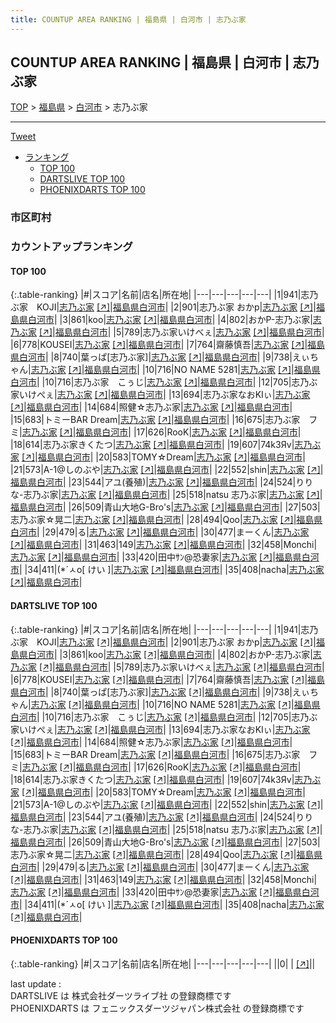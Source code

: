 ```yaml
---
title: COUNTUP AREA RANKING | 福島県 | 白河市 | 志乃ぶ家
---
```

## COUNTUP AREA RANKING | 福島県 | 白河市 | 志乃ぶ家

[TOP](/darts/rank/) > [福島県](/darts/rank/福島県/) > [白河市](/darts/rank/福島県/白河市/) > 志乃ぶ家

___

<a href="https://twitter.com/share?ref_src=twsrc%5Etfw" data-text="COUNTUP AREA RANKING | 福島県白河市志乃ぶ家" class="twitter-share-button" data-hashtags="DARTSLIVE,PHOENIXDARTS,darts,ダーツ" data-show-count="false">Tweet</a>

* [ランキング](#カウントアップランキング)
    * [TOP 100](#top-100)
    * [DARTSLIVE TOP 100](#dartslive-top-100)
    * [PHOENIXDARTS TOP 100](#phoenixdarts-top-100)

### 市区町村

<ul>

</ul>

### カウントアップランキング

#### TOP 100



{:.table-ranking}
|#|スコア|名前|店名|所在地|
|---|---|---|---|---|
|1|941|<span class="rank-name-dl">志乃ぶ家　KOJI</span>|<a href="/darts/rank/shops/0dc1f63c4b1c7c6d0d9b047a20a7ba1e.html">志乃ぶ家</a> <a href="https://search.dartslive.com/jp/shop/0dc1f63c4b1c7c6d0d9b047a20a7ba1e">[↗]</a>|<a href="/darts/rank/福島県/白河市">福島県白河市</a>|
|2|901|<span class="rank-name-dl">志乃ぶ家 おかp</span>|<a href="/darts/rank/shops/0dc1f63c4b1c7c6d0d9b047a20a7ba1e.html">志乃ぶ家</a> <a href="https://search.dartslive.com/jp/shop/0dc1f63c4b1c7c6d0d9b047a20a7ba1e">[↗]</a>|<a href="/darts/rank/福島県/白河市">福島県白河市</a>|
|3|861|<span class="rank-name-dl">koo</span>|<a href="/darts/rank/shops/0dc1f63c4b1c7c6d0d9b047a20a7ba1e.html">志乃ぶ家</a> <a href="https://search.dartslive.com/jp/shop/0dc1f63c4b1c7c6d0d9b047a20a7ba1e">[↗]</a>|<a href="/darts/rank/福島県/白河市">福島県白河市</a>|
|4|802|<span class="rank-name-dl">おかP-志乃ぶ家</span>|<a href="/darts/rank/shops/0dc1f63c4b1c7c6d0d9b047a20a7ba1e.html">志乃ぶ家</a> <a href="https://search.dartslive.com/jp/shop/0dc1f63c4b1c7c6d0d9b047a20a7ba1e">[↗]</a>|<a href="/darts/rank/福島県/白河市">福島県白河市</a>|
|5|789|<span class="rank-name-dl">志乃ぶ家いけべぇ</span>|<a href="/darts/rank/shops/0dc1f63c4b1c7c6d0d9b047a20a7ba1e.html">志乃ぶ家</a> <a href="https://search.dartslive.com/jp/shop/0dc1f63c4b1c7c6d0d9b047a20a7ba1e">[↗]</a>|<a href="/darts/rank/福島県/白河市">福島県白河市</a>|
|6|778|<span class="rank-name-dl">KOUSEI</span>|<a href="/darts/rank/shops/0dc1f63c4b1c7c6d0d9b047a20a7ba1e.html">志乃ぶ家</a> <a href="https://search.dartslive.com/jp/shop/0dc1f63c4b1c7c6d0d9b047a20a7ba1e">[↗]</a>|<a href="/darts/rank/福島県/白河市">福島県白河市</a>|
|7|764|<span class="rank-name-dl">齋藤慎吾</span>|<a href="/darts/rank/shops/0dc1f63c4b1c7c6d0d9b047a20a7ba1e.html">志乃ぶ家</a> <a href="https://search.dartslive.com/jp/shop/0dc1f63c4b1c7c6d0d9b047a20a7ba1e">[↗]</a>|<a href="/darts/rank/福島県/白河市">福島県白河市</a>|
|8|740|<span class="rank-name-dl">葉っぱ[志乃ぶ家]</span>|<a href="/darts/rank/shops/0dc1f63c4b1c7c6d0d9b047a20a7ba1e.html">志乃ぶ家</a> <a href="https://search.dartslive.com/jp/shop/0dc1f63c4b1c7c6d0d9b047a20a7ba1e">[↗]</a>|<a href="/darts/rank/福島県/白河市">福島県白河市</a>|
|9|738|<span class="rank-name-dl">えぃちゃん</span>|<a href="/darts/rank/shops/0dc1f63c4b1c7c6d0d9b047a20a7ba1e.html">志乃ぶ家</a> <a href="https://search.dartslive.com/jp/shop/0dc1f63c4b1c7c6d0d9b047a20a7ba1e">[↗]</a>|<a href="/darts/rank/福島県/白河市">福島県白河市</a>|
|10|716|<span class="rank-name-dl">NO NAME 5281</span>|<a href="/darts/rank/shops/0dc1f63c4b1c7c6d0d9b047a20a7ba1e.html">志乃ぶ家</a> <a href="https://search.dartslive.com/jp/shop/0dc1f63c4b1c7c6d0d9b047a20a7ba1e">[↗]</a>|<a href="/darts/rank/福島県/白河市">福島県白河市</a>|
|10|716|<span class="rank-name-dl">志乃ぶ家　こぅじ</span>|<a href="/darts/rank/shops/0dc1f63c4b1c7c6d0d9b047a20a7ba1e.html">志乃ぶ家</a> <a href="https://search.dartslive.com/jp/shop/0dc1f63c4b1c7c6d0d9b047a20a7ba1e">[↗]</a>|<a href="/darts/rank/福島県/白河市">福島県白河市</a>|
|12|705|<span class="rank-name-dl">志乃ぶ家いけぺぇ</span>|<a href="/darts/rank/shops/0dc1f63c4b1c7c6d0d9b047a20a7ba1e.html">志乃ぶ家</a> <a href="https://search.dartslive.com/jp/shop/0dc1f63c4b1c7c6d0d9b047a20a7ba1e">[↗]</a>|<a href="/darts/rank/福島県/白河市">福島県白河市</a>|
|13|694|<span class="rank-name-dl">志乃ぶ家なおKIぃ</span>|<a href="/darts/rank/shops/0dc1f63c4b1c7c6d0d9b047a20a7ba1e.html">志乃ぶ家</a> <a href="https://search.dartslive.com/jp/shop/0dc1f63c4b1c7c6d0d9b047a20a7ba1e">[↗]</a>|<a href="/darts/rank/福島県/白河市">福島県白河市</a>|
|14|684|<span class="rank-name-dl">照健☆志乃ぶ家</span>|<a href="/darts/rank/shops/0dc1f63c4b1c7c6d0d9b047a20a7ba1e.html">志乃ぶ家</a> <a href="https://search.dartslive.com/jp/shop/0dc1f63c4b1c7c6d0d9b047a20a7ba1e">[↗]</a>|<a href="/darts/rank/福島県/白河市">福島県白河市</a>|
|15|683|<span class="rank-name-dl">トミーBAR Dream</span>|<a href="/darts/rank/shops/0dc1f63c4b1c7c6d0d9b047a20a7ba1e.html">志乃ぶ家</a> <a href="https://search.dartslive.com/jp/shop/0dc1f63c4b1c7c6d0d9b047a20a7ba1e">[↗]</a>|<a href="/darts/rank/福島県/白河市">福島県白河市</a>|
|16|675|<span class="rank-name-dl">志乃ぶ家　フミ</span>|<a href="/darts/rank/shops/0dc1f63c4b1c7c6d0d9b047a20a7ba1e.html">志乃ぶ家</a> <a href="https://search.dartslive.com/jp/shop/0dc1f63c4b1c7c6d0d9b047a20a7ba1e">[↗]</a>|<a href="/darts/rank/福島県/白河市">福島県白河市</a>|
|17|626|<span class="rank-name-dl">RooK</span>|<a href="/darts/rank/shops/0dc1f63c4b1c7c6d0d9b047a20a7ba1e.html">志乃ぶ家</a> <a href="https://search.dartslive.com/jp/shop/0dc1f63c4b1c7c6d0d9b047a20a7ba1e">[↗]</a>|<a href="/darts/rank/福島県/白河市">福島県白河市</a>|
|18|614|<span class="rank-name-dl">志乃ぶ家きくたつ</span>|<a href="/darts/rank/shops/0dc1f63c4b1c7c6d0d9b047a20a7ba1e.html">志乃ぶ家</a> <a href="https://search.dartslive.com/jp/shop/0dc1f63c4b1c7c6d0d9b047a20a7ba1e">[↗]</a>|<a href="/darts/rank/福島県/白河市">福島県白河市</a>|
|19|607|<span class="rank-name-dl">74k3Яv</span>|<a href="/darts/rank/shops/0dc1f63c4b1c7c6d0d9b047a20a7ba1e.html">志乃ぶ家</a> <a href="https://search.dartslive.com/jp/shop/0dc1f63c4b1c7c6d0d9b047a20a7ba1e">[↗]</a>|<a href="/darts/rank/福島県/白河市">福島県白河市</a>|
|20|583|<span class="rank-name-dl">TOMY☆Dream</span>|<a href="/darts/rank/shops/0dc1f63c4b1c7c6d0d9b047a20a7ba1e.html">志乃ぶ家</a> <a href="https://search.dartslive.com/jp/shop/0dc1f63c4b1c7c6d0d9b047a20a7ba1e">[↗]</a>|<a href="/darts/rank/福島県/白河市">福島県白河市</a>|
|21|573|<span class="rank-name-dl">A-1@しのぶや</span>|<a href="/darts/rank/shops/0dc1f63c4b1c7c6d0d9b047a20a7ba1e.html">志乃ぶ家</a> <a href="https://search.dartslive.com/jp/shop/0dc1f63c4b1c7c6d0d9b047a20a7ba1e">[↗]</a>|<a href="/darts/rank/福島県/白河市">福島県白河市</a>|
|22|552|<span class="rank-name-dl">shin</span>|<a href="/darts/rank/shops/0dc1f63c4b1c7c6d0d9b047a20a7ba1e.html">志乃ぶ家</a> <a href="https://search.dartslive.com/jp/shop/0dc1f63c4b1c7c6d0d9b047a20a7ba1e">[↗]</a>|<a href="/darts/rank/福島県/白河市">福島県白河市</a>|
|23|544|<span class="rank-name-dl">アユ(養殖)</span>|<a href="/darts/rank/shops/0dc1f63c4b1c7c6d0d9b047a20a7ba1e.html">志乃ぶ家</a> <a href="https://search.dartslive.com/jp/shop/0dc1f63c4b1c7c6d0d9b047a20a7ba1e">[↗]</a>|<a href="/darts/rank/福島県/白河市">福島県白河市</a>|
|24|524|<span class="rank-name-dl">りりな-志乃ぶ家</span>|<a href="/darts/rank/shops/0dc1f63c4b1c7c6d0d9b047a20a7ba1e.html">志乃ぶ家</a> <a href="https://search.dartslive.com/jp/shop/0dc1f63c4b1c7c6d0d9b047a20a7ba1e">[↗]</a>|<a href="/darts/rank/福島県/白河市">福島県白河市</a>|
|25|518|<span class="rank-name-dl">natsu 志乃ぶ家</span>|<a href="/darts/rank/shops/0dc1f63c4b1c7c6d0d9b047a20a7ba1e.html">志乃ぶ家</a> <a href="https://search.dartslive.com/jp/shop/0dc1f63c4b1c7c6d0d9b047a20a7ba1e">[↗]</a>|<a href="/darts/rank/福島県/白河市">福島県白河市</a>|
|26|509|<span class="rank-name-dl">青山大地G-Bro&#x27;s</span>|<a href="/darts/rank/shops/0dc1f63c4b1c7c6d0d9b047a20a7ba1e.html">志乃ぶ家</a> <a href="https://search.dartslive.com/jp/shop/0dc1f63c4b1c7c6d0d9b047a20a7ba1e">[↗]</a>|<a href="/darts/rank/福島県/白河市">福島県白河市</a>|
|27|503|<span class="rank-name-dl">志乃ぶ家☆晃二</span>|<a href="/darts/rank/shops/0dc1f63c4b1c7c6d0d9b047a20a7ba1e.html">志乃ぶ家</a> <a href="https://search.dartslive.com/jp/shop/0dc1f63c4b1c7c6d0d9b047a20a7ba1e">[↗]</a>|<a href="/darts/rank/福島県/白河市">福島県白河市</a>|
|28|494|<span class="rank-name-dl">Qoo</span>|<a href="/darts/rank/shops/0dc1f63c4b1c7c6d0d9b047a20a7ba1e.html">志乃ぶ家</a> <a href="https://search.dartslive.com/jp/shop/0dc1f63c4b1c7c6d0d9b047a20a7ba1e">[↗]</a>|<a href="/darts/rank/福島県/白河市">福島県白河市</a>|
|29|479|<span class="rank-name-dl">る</span>|<a href="/darts/rank/shops/0dc1f63c4b1c7c6d0d9b047a20a7ba1e.html">志乃ぶ家</a> <a href="https://search.dartslive.com/jp/shop/0dc1f63c4b1c7c6d0d9b047a20a7ba1e">[↗]</a>|<a href="/darts/rank/福島県/白河市">福島県白河市</a>|
|30|477|<span class="rank-name-dl">まーくん</span>|<a href="/darts/rank/shops/0dc1f63c4b1c7c6d0d9b047a20a7ba1e.html">志乃ぶ家</a> <a href="https://search.dartslive.com/jp/shop/0dc1f63c4b1c7c6d0d9b047a20a7ba1e">[↗]</a>|<a href="/darts/rank/福島県/白河市">福島県白河市</a>|
|31|463|<span class="rank-name-dl">149</span>|<a href="/darts/rank/shops/0dc1f63c4b1c7c6d0d9b047a20a7ba1e.html">志乃ぶ家</a> <a href="https://search.dartslive.com/jp/shop/0dc1f63c4b1c7c6d0d9b047a20a7ba1e">[↗]</a>|<a href="/darts/rank/福島県/白河市">福島県白河市</a>|
|32|458|<span class="rank-name-dl">Monchi</span>|<a href="/darts/rank/shops/0dc1f63c4b1c7c6d0d9b047a20a7ba1e.html">志乃ぶ家</a> <a href="https://search.dartslive.com/jp/shop/0dc1f63c4b1c7c6d0d9b047a20a7ba1e">[↗]</a>|<a href="/darts/rank/福島県/白河市">福島県白河市</a>|
|33|420|<span class="rank-name-dl">田中ｻﾝ@恐妻家</span>|<a href="/darts/rank/shops/0dc1f63c4b1c7c6d0d9b047a20a7ba1e.html">志乃ぶ家</a> <a href="https://search.dartslive.com/jp/shop/0dc1f63c4b1c7c6d0d9b047a20a7ba1e">[↗]</a>|<a href="/darts/rank/福島県/白河市">福島県白河市</a>|
|34|411|<span class="rank-name-dl">(*´ㅅo[ けい ]</span>|<a href="/darts/rank/shops/0dc1f63c4b1c7c6d0d9b047a20a7ba1e.html">志乃ぶ家</a> <a href="https://search.dartslive.com/jp/shop/0dc1f63c4b1c7c6d0d9b047a20a7ba1e">[↗]</a>|<a href="/darts/rank/福島県/白河市">福島県白河市</a>|
|35|408|<span class="rank-name-dl">nacha</span>|<a href="/darts/rank/shops/0dc1f63c4b1c7c6d0d9b047a20a7ba1e.html">志乃ぶ家</a> <a href="https://search.dartslive.com/jp/shop/0dc1f63c4b1c7c6d0d9b047a20a7ba1e">[↗]</a>|<a href="/darts/rank/福島県/白河市">福島県白河市</a>|


#### DARTSLIVE TOP 100



{:.table-ranking}
|#|スコア|名前|店名|所在地|
|---|---|---|---|---|
|1|941|<span class="rank-name-dl">志乃ぶ家　KOJI</span>|<a href="/darts/rank/shops/0dc1f63c4b1c7c6d0d9b047a20a7ba1e.html">志乃ぶ家</a> <a href="https://search.dartslive.com/jp/shop/0dc1f63c4b1c7c6d0d9b047a20a7ba1e">[↗]</a>|<a href="/darts/rank/福島県/白河市">福島県白河市</a>|
|2|901|<span class="rank-name-dl">志乃ぶ家 おかp</span>|<a href="/darts/rank/shops/0dc1f63c4b1c7c6d0d9b047a20a7ba1e.html">志乃ぶ家</a> <a href="https://search.dartslive.com/jp/shop/0dc1f63c4b1c7c6d0d9b047a20a7ba1e">[↗]</a>|<a href="/darts/rank/福島県/白河市">福島県白河市</a>|
|3|861|<span class="rank-name-dl">koo</span>|<a href="/darts/rank/shops/0dc1f63c4b1c7c6d0d9b047a20a7ba1e.html">志乃ぶ家</a> <a href="https://search.dartslive.com/jp/shop/0dc1f63c4b1c7c6d0d9b047a20a7ba1e">[↗]</a>|<a href="/darts/rank/福島県/白河市">福島県白河市</a>|
|4|802|<span class="rank-name-dl">おかP-志乃ぶ家</span>|<a href="/darts/rank/shops/0dc1f63c4b1c7c6d0d9b047a20a7ba1e.html">志乃ぶ家</a> <a href="https://search.dartslive.com/jp/shop/0dc1f63c4b1c7c6d0d9b047a20a7ba1e">[↗]</a>|<a href="/darts/rank/福島県/白河市">福島県白河市</a>|
|5|789|<span class="rank-name-dl">志乃ぶ家いけべぇ</span>|<a href="/darts/rank/shops/0dc1f63c4b1c7c6d0d9b047a20a7ba1e.html">志乃ぶ家</a> <a href="https://search.dartslive.com/jp/shop/0dc1f63c4b1c7c6d0d9b047a20a7ba1e">[↗]</a>|<a href="/darts/rank/福島県/白河市">福島県白河市</a>|
|6|778|<span class="rank-name-dl">KOUSEI</span>|<a href="/darts/rank/shops/0dc1f63c4b1c7c6d0d9b047a20a7ba1e.html">志乃ぶ家</a> <a href="https://search.dartslive.com/jp/shop/0dc1f63c4b1c7c6d0d9b047a20a7ba1e">[↗]</a>|<a href="/darts/rank/福島県/白河市">福島県白河市</a>|
|7|764|<span class="rank-name-dl">齋藤慎吾</span>|<a href="/darts/rank/shops/0dc1f63c4b1c7c6d0d9b047a20a7ba1e.html">志乃ぶ家</a> <a href="https://search.dartslive.com/jp/shop/0dc1f63c4b1c7c6d0d9b047a20a7ba1e">[↗]</a>|<a href="/darts/rank/福島県/白河市">福島県白河市</a>|
|8|740|<span class="rank-name-dl">葉っぱ[志乃ぶ家]</span>|<a href="/darts/rank/shops/0dc1f63c4b1c7c6d0d9b047a20a7ba1e.html">志乃ぶ家</a> <a href="https://search.dartslive.com/jp/shop/0dc1f63c4b1c7c6d0d9b047a20a7ba1e">[↗]</a>|<a href="/darts/rank/福島県/白河市">福島県白河市</a>|
|9|738|<span class="rank-name-dl">えぃちゃん</span>|<a href="/darts/rank/shops/0dc1f63c4b1c7c6d0d9b047a20a7ba1e.html">志乃ぶ家</a> <a href="https://search.dartslive.com/jp/shop/0dc1f63c4b1c7c6d0d9b047a20a7ba1e">[↗]</a>|<a href="/darts/rank/福島県/白河市">福島県白河市</a>|
|10|716|<span class="rank-name-dl">NO NAME 5281</span>|<a href="/darts/rank/shops/0dc1f63c4b1c7c6d0d9b047a20a7ba1e.html">志乃ぶ家</a> <a href="https://search.dartslive.com/jp/shop/0dc1f63c4b1c7c6d0d9b047a20a7ba1e">[↗]</a>|<a href="/darts/rank/福島県/白河市">福島県白河市</a>|
|10|716|<span class="rank-name-dl">志乃ぶ家　こぅじ</span>|<a href="/darts/rank/shops/0dc1f63c4b1c7c6d0d9b047a20a7ba1e.html">志乃ぶ家</a> <a href="https://search.dartslive.com/jp/shop/0dc1f63c4b1c7c6d0d9b047a20a7ba1e">[↗]</a>|<a href="/darts/rank/福島県/白河市">福島県白河市</a>|
|12|705|<span class="rank-name-dl">志乃ぶ家いけぺぇ</span>|<a href="/darts/rank/shops/0dc1f63c4b1c7c6d0d9b047a20a7ba1e.html">志乃ぶ家</a> <a href="https://search.dartslive.com/jp/shop/0dc1f63c4b1c7c6d0d9b047a20a7ba1e">[↗]</a>|<a href="/darts/rank/福島県/白河市">福島県白河市</a>|
|13|694|<span class="rank-name-dl">志乃ぶ家なおKIぃ</span>|<a href="/darts/rank/shops/0dc1f63c4b1c7c6d0d9b047a20a7ba1e.html">志乃ぶ家</a> <a href="https://search.dartslive.com/jp/shop/0dc1f63c4b1c7c6d0d9b047a20a7ba1e">[↗]</a>|<a href="/darts/rank/福島県/白河市">福島県白河市</a>|
|14|684|<span class="rank-name-dl">照健☆志乃ぶ家</span>|<a href="/darts/rank/shops/0dc1f63c4b1c7c6d0d9b047a20a7ba1e.html">志乃ぶ家</a> <a href="https://search.dartslive.com/jp/shop/0dc1f63c4b1c7c6d0d9b047a20a7ba1e">[↗]</a>|<a href="/darts/rank/福島県/白河市">福島県白河市</a>|
|15|683|<span class="rank-name-dl">トミーBAR Dream</span>|<a href="/darts/rank/shops/0dc1f63c4b1c7c6d0d9b047a20a7ba1e.html">志乃ぶ家</a> <a href="https://search.dartslive.com/jp/shop/0dc1f63c4b1c7c6d0d9b047a20a7ba1e">[↗]</a>|<a href="/darts/rank/福島県/白河市">福島県白河市</a>|
|16|675|<span class="rank-name-dl">志乃ぶ家　フミ</span>|<a href="/darts/rank/shops/0dc1f63c4b1c7c6d0d9b047a20a7ba1e.html">志乃ぶ家</a> <a href="https://search.dartslive.com/jp/shop/0dc1f63c4b1c7c6d0d9b047a20a7ba1e">[↗]</a>|<a href="/darts/rank/福島県/白河市">福島県白河市</a>|
|17|626|<span class="rank-name-dl">RooK</span>|<a href="/darts/rank/shops/0dc1f63c4b1c7c6d0d9b047a20a7ba1e.html">志乃ぶ家</a> <a href="https://search.dartslive.com/jp/shop/0dc1f63c4b1c7c6d0d9b047a20a7ba1e">[↗]</a>|<a href="/darts/rank/福島県/白河市">福島県白河市</a>|
|18|614|<span class="rank-name-dl">志乃ぶ家きくたつ</span>|<a href="/darts/rank/shops/0dc1f63c4b1c7c6d0d9b047a20a7ba1e.html">志乃ぶ家</a> <a href="https://search.dartslive.com/jp/shop/0dc1f63c4b1c7c6d0d9b047a20a7ba1e">[↗]</a>|<a href="/darts/rank/福島県/白河市">福島県白河市</a>|
|19|607|<span class="rank-name-dl">74k3Яv</span>|<a href="/darts/rank/shops/0dc1f63c4b1c7c6d0d9b047a20a7ba1e.html">志乃ぶ家</a> <a href="https://search.dartslive.com/jp/shop/0dc1f63c4b1c7c6d0d9b047a20a7ba1e">[↗]</a>|<a href="/darts/rank/福島県/白河市">福島県白河市</a>|
|20|583|<span class="rank-name-dl">TOMY☆Dream</span>|<a href="/darts/rank/shops/0dc1f63c4b1c7c6d0d9b047a20a7ba1e.html">志乃ぶ家</a> <a href="https://search.dartslive.com/jp/shop/0dc1f63c4b1c7c6d0d9b047a20a7ba1e">[↗]</a>|<a href="/darts/rank/福島県/白河市">福島県白河市</a>|
|21|573|<span class="rank-name-dl">A-1@しのぶや</span>|<a href="/darts/rank/shops/0dc1f63c4b1c7c6d0d9b047a20a7ba1e.html">志乃ぶ家</a> <a href="https://search.dartslive.com/jp/shop/0dc1f63c4b1c7c6d0d9b047a20a7ba1e">[↗]</a>|<a href="/darts/rank/福島県/白河市">福島県白河市</a>|
|22|552|<span class="rank-name-dl">shin</span>|<a href="/darts/rank/shops/0dc1f63c4b1c7c6d0d9b047a20a7ba1e.html">志乃ぶ家</a> <a href="https://search.dartslive.com/jp/shop/0dc1f63c4b1c7c6d0d9b047a20a7ba1e">[↗]</a>|<a href="/darts/rank/福島県/白河市">福島県白河市</a>|
|23|544|<span class="rank-name-dl">アユ(養殖)</span>|<a href="/darts/rank/shops/0dc1f63c4b1c7c6d0d9b047a20a7ba1e.html">志乃ぶ家</a> <a href="https://search.dartslive.com/jp/shop/0dc1f63c4b1c7c6d0d9b047a20a7ba1e">[↗]</a>|<a href="/darts/rank/福島県/白河市">福島県白河市</a>|
|24|524|<span class="rank-name-dl">りりな-志乃ぶ家</span>|<a href="/darts/rank/shops/0dc1f63c4b1c7c6d0d9b047a20a7ba1e.html">志乃ぶ家</a> <a href="https://search.dartslive.com/jp/shop/0dc1f63c4b1c7c6d0d9b047a20a7ba1e">[↗]</a>|<a href="/darts/rank/福島県/白河市">福島県白河市</a>|
|25|518|<span class="rank-name-dl">natsu 志乃ぶ家</span>|<a href="/darts/rank/shops/0dc1f63c4b1c7c6d0d9b047a20a7ba1e.html">志乃ぶ家</a> <a href="https://search.dartslive.com/jp/shop/0dc1f63c4b1c7c6d0d9b047a20a7ba1e">[↗]</a>|<a href="/darts/rank/福島県/白河市">福島県白河市</a>|
|26|509|<span class="rank-name-dl">青山大地G-Bro&#x27;s</span>|<a href="/darts/rank/shops/0dc1f63c4b1c7c6d0d9b047a20a7ba1e.html">志乃ぶ家</a> <a href="https://search.dartslive.com/jp/shop/0dc1f63c4b1c7c6d0d9b047a20a7ba1e">[↗]</a>|<a href="/darts/rank/福島県/白河市">福島県白河市</a>|
|27|503|<span class="rank-name-dl">志乃ぶ家☆晃二</span>|<a href="/darts/rank/shops/0dc1f63c4b1c7c6d0d9b047a20a7ba1e.html">志乃ぶ家</a> <a href="https://search.dartslive.com/jp/shop/0dc1f63c4b1c7c6d0d9b047a20a7ba1e">[↗]</a>|<a href="/darts/rank/福島県/白河市">福島県白河市</a>|
|28|494|<span class="rank-name-dl">Qoo</span>|<a href="/darts/rank/shops/0dc1f63c4b1c7c6d0d9b047a20a7ba1e.html">志乃ぶ家</a> <a href="https://search.dartslive.com/jp/shop/0dc1f63c4b1c7c6d0d9b047a20a7ba1e">[↗]</a>|<a href="/darts/rank/福島県/白河市">福島県白河市</a>|
|29|479|<span class="rank-name-dl">る</span>|<a href="/darts/rank/shops/0dc1f63c4b1c7c6d0d9b047a20a7ba1e.html">志乃ぶ家</a> <a href="https://search.dartslive.com/jp/shop/0dc1f63c4b1c7c6d0d9b047a20a7ba1e">[↗]</a>|<a href="/darts/rank/福島県/白河市">福島県白河市</a>|
|30|477|<span class="rank-name-dl">まーくん</span>|<a href="/darts/rank/shops/0dc1f63c4b1c7c6d0d9b047a20a7ba1e.html">志乃ぶ家</a> <a href="https://search.dartslive.com/jp/shop/0dc1f63c4b1c7c6d0d9b047a20a7ba1e">[↗]</a>|<a href="/darts/rank/福島県/白河市">福島県白河市</a>|
|31|463|<span class="rank-name-dl">149</span>|<a href="/darts/rank/shops/0dc1f63c4b1c7c6d0d9b047a20a7ba1e.html">志乃ぶ家</a> <a href="https://search.dartslive.com/jp/shop/0dc1f63c4b1c7c6d0d9b047a20a7ba1e">[↗]</a>|<a href="/darts/rank/福島県/白河市">福島県白河市</a>|
|32|458|<span class="rank-name-dl">Monchi</span>|<a href="/darts/rank/shops/0dc1f63c4b1c7c6d0d9b047a20a7ba1e.html">志乃ぶ家</a> <a href="https://search.dartslive.com/jp/shop/0dc1f63c4b1c7c6d0d9b047a20a7ba1e">[↗]</a>|<a href="/darts/rank/福島県/白河市">福島県白河市</a>|
|33|420|<span class="rank-name-dl">田中ｻﾝ@恐妻家</span>|<a href="/darts/rank/shops/0dc1f63c4b1c7c6d0d9b047a20a7ba1e.html">志乃ぶ家</a> <a href="https://search.dartslive.com/jp/shop/0dc1f63c4b1c7c6d0d9b047a20a7ba1e">[↗]</a>|<a href="/darts/rank/福島県/白河市">福島県白河市</a>|
|34|411|<span class="rank-name-dl">(*´ㅅo[ けい ]</span>|<a href="/darts/rank/shops/0dc1f63c4b1c7c6d0d9b047a20a7ba1e.html">志乃ぶ家</a> <a href="https://search.dartslive.com/jp/shop/0dc1f63c4b1c7c6d0d9b047a20a7ba1e">[↗]</a>|<a href="/darts/rank/福島県/白河市">福島県白河市</a>|
|35|408|<span class="rank-name-dl">nacha</span>|<a href="/darts/rank/shops/0dc1f63c4b1c7c6d0d9b047a20a7ba1e.html">志乃ぶ家</a> <a href="https://search.dartslive.com/jp/shop/0dc1f63c4b1c7c6d0d9b047a20a7ba1e">[↗]</a>|<a href="/darts/rank/福島県/白河市">福島県白河市</a>|


#### PHOENIXDARTS TOP 100



{:.table-ranking}
|#|スコア|名前|店名|所在地|
|---|---|---|---|---|
||0|<span class="rank-name-dl"> </span>|<a href="/darts/rank/shops/.html"></a> <a href="">[↗]</a>|<a href="/darts/rank//"></a>|


<div class="footer border-top border-gray-light mt-5 pt-3 text-right text-gray">
    last update : <span style="font-weight: italic" id="foot_last_modified"></span><br />
    DARTSLIVE は 株式会社ダーツライブ社 の登録商標です<br />
    PHOENIXDARTS は フェニックスダーツジャパン株式会社 の登録商標です<br />
</div>

<script src="https://cdnjs.cloudflare.com/ajax/libs/jquery.tablesorter/2.31.3/js/jquery.tablesorter.min.js" integrity="sha512-qzgd5cYSZcosqpzpn7zF2ZId8f/8CHmFKZ8j7mU4OUXTNRd5g+ZHBPsgKEwoqxCtdQvExE5LprwwPAgoicguNg==" crossorigin="anonymous" referrerpolicy="no-referrer"></script>
<link rel="stylesheet" href="https://cdnjs.cloudflare.com/ajax/libs/jquery.tablesorter/2.31.3/css/theme.default.min.css" integrity="sha512-wghhOJkjQX0Lh3NSWvNKeZ0ZpNn+SPVXX1Qyc9OCaogADktxrBiBdKGDoqVUOyhStvMBmJQ8ZdMHiR3wuEq8+w==" crossorigin="anonymous" referrerpolicy="no-referrer" />
<script>
$(function() {
    $(".table-ranking").tablesorter({sortList:[[0, 0]]});
    $("#foot_last_modified").text(formatDate(new Date(document.lastModified), 'yyyy-MM-dd HH:mm:ss'));
});
</script>

<script async src="https://platform.twitter.com/widgets.js" charset="utf-8"></script>